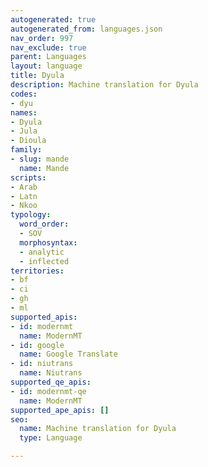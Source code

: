 ```yaml
---
autogenerated: true
autogenerated_from: languages.json
nav_order: 997
nav_exclude: true
parent: Languages
layout: language
title: Dyula
description: Machine translation for Dyula
codes:
- dyu
names:
- Dyula
- Jula
- Dioula
family:
- slug: mande
  name: Mande
scripts:
- Arab
- Latn
- Nkoo
typology:
  word_order:
  - SOV
  morphosyntax:
  - analytic
  - inflected
territories:
- bf
- ci
- gh
- ml
supported_apis:
- id: modernmt
  name: ModernMT
- id: google
  name: Google Translate
- id: niutrans
  name: Niutrans
supported_qe_apis:
- id: modernmt-qe
  name: ModernMT
supported_ape_apis: []
seo:
  name: Machine translation for Dyula
  type: Language

---
```


